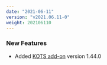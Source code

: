 ```yaml
---
date: "2021-06-11"
version: "v2021.06.11-0"
weight: 202106110
---
```


### <span class="label label-green">New Features</span>
- Added [KOTS add-on](/docs/add-ons/kotsadm) version 1.44.0
